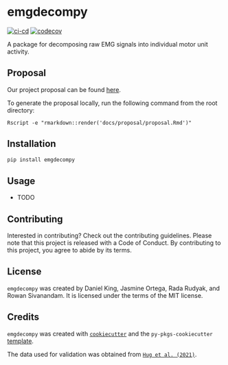 # emgdecompy

[![ci-cd](https://github.com/UBC-SPL-MDS/emg-decomPy/actions/workflows/ci-cd.yml/badge.svg)](https://github.com/UBC-SPL-MDS/emg-decomPy/actions/workflows/ci-cd.yml)
[![codecov](https://codecov.io/gh/UBC-SPL-MDS/EMGdecomPy/branch/main/graph/badge.svg?token=78ZU40UEOE)](https://codecov.io/gh/UBC-SPL-MDS/EMGdecomPy)

A package for decomposing raw EMG signals into individual motor unit activity.

## Proposal

Our project proposal can be found [here](https://github.com/UBC-SPL-MDS/emg-decomPy/blob/main/docs/proposal/proposal.pdf).

To generate the proposal locally, run the following command from the root directory:

```Rscript -e "rmarkdown::render('docs/proposal/proposal.Rmd')"```

## Installation

```bash
pip install emgdecompy
```

## Usage

- TODO

## Contributing

Interested in contributing? Check out the contributing guidelines. Please note that this project is released with a Code of Conduct. By contributing to this project, you agree to abide by its terms.

## License

`emgdecompy` was created by Daniel King, Jasmine Ortega, Rada Rudyak, and Rowan Sivanandam. It is licensed under the terms of the MIT license.

## Credits

`emgdecompy` was created with [`cookiecutter`](https://cookiecutter.readthedocs.io/en/latest/) and the `py-pkgs-cookiecutter` [template](https://github.com/py-pkgs/py-pkgs-cookiecutter).

The data used for validation was obtained from [`Hug et al. (2021)`](https://figshare.com/articles/dataset/Analysis_of_motor_unit_spike_trains_estimated_from_high-density_surface_electromyography_is_highly_reliable_across_operators/13695937).
